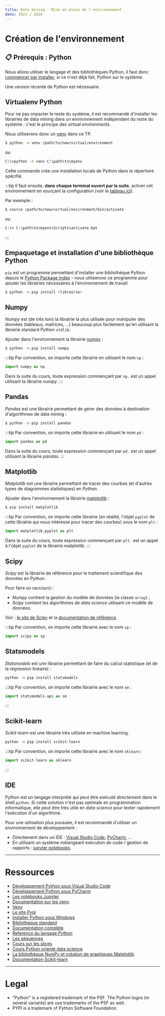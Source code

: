 ```yaml
---
title: Data mining - Mise en place de l'environnement
date: 2023 / 2024
---
```


# Création de l'environnement

## 📋 Prérequis : Python

Nous allons utiliser le langage et des bibliothèques Python, il faut donc [commencer par installer][doc-install-win], si ce n'est déjà fait, Python sur le système.

Une version récente de Python est nécessaire.

## Virtualenv Python

Pour ne pas impacter le reste du système, il est recommandé d'installer les librairies de data mining dans un environnement indépendant du reste du système : c'est le principe des _virtual environments_.

Nous utiliserons donc un [venv](https://docs.python.org/fr/3/library/venv.html) dans ce TP.

```sh
$ python -m venv /path/to/new/virtual/environment
```

ou

```cmd
C:\>python -m venv C:\path\to\myenv
```

Cette commande crée une installation locale de Python dans le répertoire spécifié.

:::tip
Il faut ensuite, **dans chaque terminal ouvert par la suite**, activer cet environnement en sourçant la configuration (voir le [tableau ici](https://docs.python.org/fr/3/library/venv.html#how-venvs-work)).

Par exemple :

```sh
$ source /path/to/new/virtual/environment/bin/activate
```

ou

```cmd
C:\> C:\path\to\myenv\Scripts\activate.bat
```
:::

## Empaquetage et installation d'une bibliothèque Python

`pip` est un programme permettant d'installer une bibliothèque Python depuis le [Python Package Index][site-pypi] - nous utiliserons ce programme pour ajouter les librairies nécessaires à l'environnement de travail.

```sh
$ python -m pip install <librairie>
```

## Numpy

_Numpy_ est (de très loin) la librairie la plus utilisée pour manipuler des données (tableaux, matrices, ...) beaucoup plus facilement qu'en utilisant la librairie standard Python `stdlib`.

Ajouter dans l'environnement la librairie [numpy][numpy-official] :

```sh
$ python -m pip install numpy
```

:::tip
Par convention, on importe cette librairie en utilisant le nom `np` :

```python
import numpy as np
```

Dans la suite du cours, toute expression commençant par `np.` est un appel utilisant la librairie _numpy_.
:::

## Pandas

_Pandas_ est une librairie permettant de gérer des données à destination d'algorithmes de data mining :

```sh
$ python -m pip install pandas
```

:::tip
Par convention, on importe cette librairie en utilisant le nom `pd` :

```python
import pandas as pd
```

Dans la suite du cours, toute expression commençant par `pd.` est un appel utilisant la librairie _pandas_.
:::

## Matplotlib

_Matplotlib_ est une librairie permettant de tracer des courbes (et d'autres types de diagrammes statistiques) en _Python_.

Ajouter dans l'environnement la librairie [matplotlib][matplotlib-official] :

```sh
$ pip install matplotlib
```

:::tip
Par convention, on importe cette librairie (en réalité, l'objet `pyplot` de cette librairie qui nous intéresse pour tracer des courbes) sous le nom `plt` :

```python
import matplotlib.pyplot as plt
```

Dans la suite du cours, toute expression commençant par `plt.` est un appel à l'objet `pyplot` de la librairie _matplotlib_.
:::

## Scipy

_Scipy_ est la librairie de référence pour le traitement scientifique des données en Python.

Pour faire un raccourci :

- _Numpy_ contient la gestion du modèle de données (la classe `array`) ;
- _Scipy_ contient les algorithmes de _data science_ utilisant ce modèle de données.

Voir : [le site de Scipy][scipy-site] et la [documentation de référence][scipy-doc].

:::tip
Par convention, on importe cette librairie avec le nom `sp` :

```python
import scipy as sp
```

## Statsmodels

_Statsmodels_ est une librairie permettant de faire du calcul statistique (et de la régression linéaire) :

```sh
python -m pip install statsmodels
```

:::tip
Par convention, on importe cette librairie avec le nom `sm` :

```python
import statsmodels.api as sm
```
:::

## Scikit-learn

_Scikit-learn_ est une librairie très utilisée en machine learning.

```sh
python -m pip install scikit-learn
```

:::tip
Par convention, on importe cette librairie avec le nom `sklearn` :

```python
import scikit-learn as sklearn
```
:::

## IDE

Python est un langage interprété qui peut être exécuté directement dans le shell `python`. Si cette solution n'est pas optimale en programmation informatique, elle peut être très utile en _data science_ pour tester rapidement l'exécution d'un algorithme.

Pour une utilisation plus poussée, il est recommandé d'utiliser un environnement de développement :

- Directement dans un IDE : [Visual Studio Code][vscode-python], [PyCharm][pycharm-python], ...
- En utilisant un système mélangeant exécution de code / gestion de rapports : [jupyter notebooks][jupyter-site].

---

# Ressources

- [Développement Python sous Visual Studio Code][vscode-python]
- [Développement Python sous PyCharm][pycharm-python]
- [Les notebooks Jupyter][jupyter-site]
- [Documentation sur les venv][doc-venv].
- [Venv][doc-venv]
- [Le site Pypi][site-pypi]
- [Installer Python sous Windows][doc-install-win]
- [Bibliotheque standard][doc-stdlib]
- [Documentation complète][doc-full]
- [Reference du langage Python][doc-ref]
- [Les séquences][doc-seq]
- [Cours sur les slices][zds-slices]
- [Cours Python orienté data science][scipy]
- [La bibliothèque NumPy et création de graphiques Matplotlib][numpy-matplotlib]
- [Documentation Scikit-learn][sklearn-doc]

[doc-install-win]: https://docs.python.org/fr/3/using/windows.html
[doc-ref]: https://docs.python.org/fr/3/reference/index.html#reference-index
[doc-seq]: https://docs.python.org/fr/3/library/stdtypes.html#typesseq
[doc-stdlib]: https://docs.python.org/fr/3/tutorial/stdlib.html
[doc-full]: https://docs.python.org/fr/3/library/index.html#library-index
[doc-venv]: https://docs.python.org/3/tutorial/venv.html
[zds-slices]: https://zestedesavoir.com/tutoriels/582/les-slices-en-python/
[site-pypi]: https://pypi.org 
[scipy]: https://scipy-lectures.org/
[numpy-official]: https://numpy.org/
[matplotlib-official]: https://matplotlib.org/
[numpy-matplotlib]: https://zestedesavoir.com/tutoriels/4139/les-bases-de-numpy-et-matplotlib/
[vscode-python]: https://code.visualstudio.com/docs/languages/python
[pycharm-python]: https://www.jetbrains.com/pycharm
[jupyter-site]: https://docs.jupyter.org/en/latest/index.html
[scipy-site]: http://www.scipy.org/
[scipy-doc]: http://docs.scipy.org/doc/scipy/reference/
[sklearn-doc]: https://scikit-learn.org/stable/

---

# Legal

- "Python" is a registered trademark of the PSF. The Python logos (in several variants) are use trademarks of the PSF as well.
- PYPI is a trademark of Python Software Foundation.

